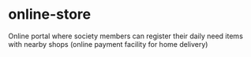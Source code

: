 # online-store
Online portal where society members can register their daily need items with nearby shops (online payment facility for home delivery) 
